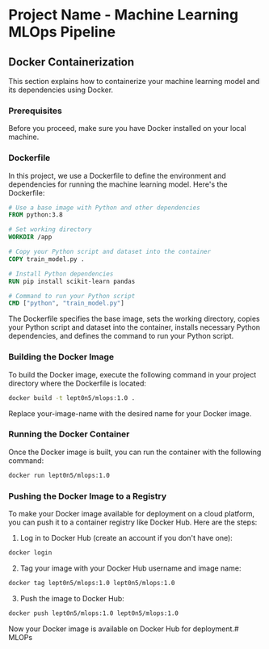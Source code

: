 # Project Name - Machine Learning MLOps Pipeline

## Docker Containerization

This section explains how to containerize your machine learning model and its dependencies using Docker.

### Prerequisites

Before you proceed, make sure you have Docker installed on your local machine.

### Dockerfile

In this project, we use a Dockerfile to define the environment and dependencies for running the machine learning model. Here's the Dockerfile:

```Dockerfile
# Use a base image with Python and other dependencies
FROM python:3.8

# Set working directory
WORKDIR /app

# Copy your Python script and dataset into the container
COPY train_model.py .

# Install Python dependencies
RUN pip install scikit-learn pandas

# Command to run your Python script
CMD ["python", "train_model.py"]
```
The Dockerfile specifies the base image, sets the working directory, copies your Python script and dataset into the container, installs necessary Python dependencies, and defines the command to run your Python script.

### Building the Docker Image
To build the Docker image, execute the following command in your project directory where the Dockerfile is located:
```bash
docker build -t lept0n5/mlops:1.0 .
```
Replace your-image-name with the desired name for your Docker image.

### Running the Docker Container
Once the Docker image is built, you can run the container with the following command:
```bash
docker run lept0n5/mlops:1.0
```

### Pushing the Docker Image to a Registry
To make your Docker image available for deployment on a cloud platform, you can push it to a container registry like Docker Hub. Here are the steps:

1. Log in to Docker Hub (create an account if you don't have one):
```bash
docker login
```
2. Tag your image with your Docker Hub username and image name:
```bash
docker tag lept0n5/mlops:1.0 lept0n5/mlops:1.0
```
3. Push the image to Docker Hub:
```bash
docker push lept0n5/mlops:1.0 lept0n5/mlops:1.0
```
Now your Docker image is available on Docker Hub for deployment.# MLOPs
